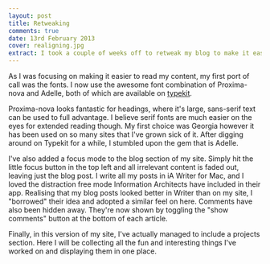 ```yaml
---
layout: post
title: Retweaking
comments: true
date: 13rd February 2013
cover: realigning.jpg
extract: I took a couple of weeks off to retweak my blog to make it easier to consume content.
---
```


As I was focusing on making it easier to read my content, my first port of call was the fonts. I now use the awesome font combination of Proxima-nova and Adelle, both of which are available on [typekit](http://typekit.com). 

Proxima-nova looks fantastic for headings, where it's large, sans-serif text can be used to full advantage. I believe serif fonts are much easier on the eyes for extended reading though. My first choice was Georgia however it has been used on so many sites that I've grown sick of it. After digging around on Typekit for a while, I stumbled upon the gem that is Adelle.

I've also added a focus mode to the blog section of my site. Simply hit the little focus button in the top left and all irrelevant content is faded out, leaving just the blog post. I write all my posts in iA Writer for Mac, and I loved the distraction free mode Information Architects have included in their app. Realising that my blog posts looked better in Writer than on my site, I "borrowed" their idea and adopted a similar feel on here. Comments have also been hidden away. They're now shown by toggling the "show comments" button at the bottom of each article. 

Finally, in this version of my site, I've actually managed to include a projects section. Here I will be collecting all the fun and interesting things I've worked on and displaying them in one place.